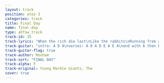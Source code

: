 ```yaml
---
layout: track
position: atoz-3
categories: track
title: Final Day
name: final-day
type: ahfow_track
track-id: 35
track-lyrics: "When the rich die last\nLike the rabbits\nRunning from a lucky past\nFull of shadow cunning\nAnd the world lights up\nFor the final day\nWe will all be poor\nHaving had our say\nPut a blanket up on the window pane\nWhen the baby cries lullaby again\nAs the light goes out on the final day\nFor the people who never had a say\n\nThere is so much noise\nThere is too much heat\nAnd the living floor\nthrows you off your feet\nAs the final day falls into the night\nThere is peace outside\nin the narrow light"
track-guitar: "intro: A D A\nverses: A D A D E A E A\nend with A then D\n\n(provided by brad)"
track-guitar-flag: true
track-author: Moxham
track-sort: "FINAL DAY"
track-alpha: F
track-original: Young Marble Giants, The
cover: true
---
```

